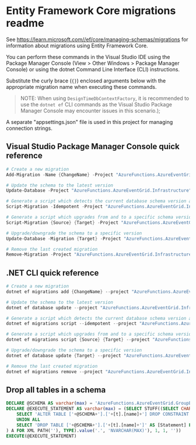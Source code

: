 # Entity Framework Core migrations readme

See <https://learn.microsoft.com//ef/core/managing-schemas/migrations> for information about migrations using Entity Framework Core.

You can perform these commands in the Visual Studio IDE using the Package Manager Console (View > Other Windows > Package Manager Console) or using the dotnet Command Line Interface (CLI) instructions.

Substitute the curly brace (`{}`) enclosed arguments below with the appropriate migration name when executing these commands.

> NOTE: When using `DesignTimeDbContextFactory`, it is recommended to use the `dotnet ef` CLI
> commands as the Visual Studio Package Manager Console may encounter issues in this scenario.);

A separate "appsettings.json" file is used in this project for managing connection strings.

## Visual Studio Package Manager Console quick reference

```powershell
# Create a new migration
Add-Migration -Name {ChangeName} -Project "AzureFunctions.AzureEventGrid.Infrastructure" -Context "ApplicationDbContext"  -- {ConnectionStringName}

# Update the schema to the latest version
Update-Database -Project "AzureFunctions.AzureEventGrid.Infrastructure" -Context "ApplicationDbContext"  -- {ConnectionStringName}

# Generate a script which detects the current database schema version and updates it to the latest
Script-Migration -Idempotent -Project "AzureFunctions.AzureEventGrid.Infrastructure" -Context "ApplicationDbContext"  -- {ConnectionStringName}

# Generate a script which upgrades from and to a specific schema version
Script-Migration {Source} {Target} -Project "AzureFunctions.AzureEventGrid.Infrastructure" -Context "ApplicationDbContext"  -- {ConnectionStringName}

# Upgrade/downgrade the schema to a specific version
Update-Database -Migration {Target} -Project "AzureFunctions.AzureEventGrid.Infrastructure" -Context "ApplicationDbContext"  -- {ConnectionStringName}

# Remove the last created migration
Remove-Migration -Project "AzureFunctions.AzureEventGrid.Infrastructure" -Context "ApplicationDbContext"  -- {ConnectionStringName}
```

## .NET CLI quick reference

```powershell
# Create a new migration
dotnet ef migrations add {ChangeName} --project "AzureFunctions.AzureEventGrid.Infrastructure" --context "ApplicationDbContext" -- {ConnectionStringName}

# Update the schema to the latest version
dotnet ef database update --project "AzureFunctions.AzureEventGrid.Infrastructure" --context "ApplicationDbContext" -- {ConnectionStringName}

# Generate a script which detects the current database schema version and updates it to the latest
dotnet ef migrations script --idempotent --project "AzureFunctions.AzureEventGrid.Infrastructure" --context "ApplicationDbContext" -- {ConnectionStringName}

# Generate a script which upgrades from and to a specific schema version
dotnet ef migrations script {Source} {Target} --project "AzureFunctions.AzureEventGrid.Infrastructure" --context "ApplicationDbContext" -- {ConnectionStringName}

# Upgrade/downgrade the schema to a specific version
dotnet ef database update {Target} --project "AzureFunctions.AzureEventGrid.Infrastructure" --context "ApplicationDbContext" -- {ConnectionStringName}

# Remove the last created migration
dotnet ef migrations remove --project "AzureFunctions.AzureEventGrid.Infrastructure" --context "ApplicationDbContext" -- {ConnectionStringName}
```

## Drop all tables in a schema

```sql
DECLARE @SCHEMA AS varchar(max) = 'AzureFunctions.AzureEventGrid.GroupB'
DECLARE @EXECUTE_STATEMENT AS varchar(max) = (SELECT STUFF((SELECT CHAR(13) + CHAR(10) + [Statement] FROM (
    SELECT 'ALTER TABLE ['+@SCHEMA+'].['+[t].[name]+'] DROP CONSTRAINT ['+[fk].[name]+']' AS [Statement] FROM [sys].[foreign_keys] AS [fk] INNER JOIN [sys].[tables] AS [t] ON [t].[object_id] = [fk].[parent_object_id] INNER JOIN [sys].[schemas] AS [s] ON [s].[schema_id] = [t].[schema_id] WHERE [s].[name] = @SCHEMA
    UNION ALL
    SELECT 'DROP TABLE ['+@SCHEMA+'].['+[t].[name]+']' AS [Statement] FROM [sys].[tables] AS [t] INNER JOIN [sys].[schemas] AS [s] ON [s].[schema_id] = [t].[schema_id] WHERE [s].[name] = @SCHEMA
) A FOR XML PATH(''), TYPE).value('.', 'NVARCHAR(MAX)'), 1, 1, ''))
EXECUTE(@EXECUTE_STATEMENT)
```
